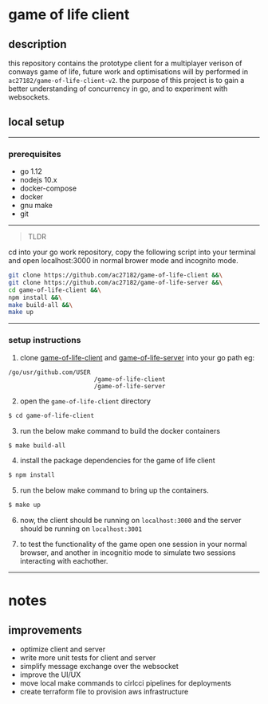# game of life client

## description

this repository contains the prototype client for a multiplayer verison of conways game of life, future work and optimisations will by performed in `ac27182/game-of-life-client-v2`. the purpose of this project is to gain a better understanding of concurrency in go, and to experiment with websockets.

## local setup

---

### prerequisites

- go 1.12
- nodejs 10.x
- docker-compose
- docker
- gnu make
- git

---

> TLDR

cd into your go work repository, copy the following script into your terminal and open localhost:3000 in normal brower mode and incognito mode.

```sh
git clone https://github.com/ac27182/game-of-life-client &&\
git clone https://github.com/ac27182/game-of-life-server &&\
cd game-of-life-client &&\
npm install &&\
make build-all &&\
make up
```

---

### setup instructions

1.  clone [game-of-life-client](https://github.com/ac27182/game-of-life-client) and [game-of-life-server](https://github.com/ac27182/game-of-life-server) into your go path
    eg:

```
/go/usr/github.com/USER
                        /game-of-life-client
                        /game-of-life-server
```

2.  open the `game-of-life-client` directory

```sh
$ cd game-of-life-client
```

3. run the below make command to build the docker containers

```sh
$ make build-all
```

4. install the package dependencies for the game of life client

```sh
$ npm install
```

5. run the below make command to bring up the containers.

```sh
$ make up
```

6. now, the client should be running on `localhost:3000` and the server should be running on `localhost:3001`

7. to test the functionality of the game open one session in your normal browser, and another in incognitio mode to simulate two sessions interacting with eachother.

---

# notes

## improvements

- optimize client and server
- write more unit tests for client and server
- simplify message exchange over the websocket
- improve the UI/UX
- move local make commands to cirlcci pipelines for deployments
- create terraform file to provision aws infrastructure
